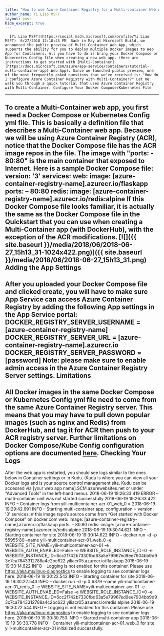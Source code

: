 ```yaml
---
title: "How to use Azure Container Registry for a Multi-container Web App"
author_name: Yi Liao MSFT
layout: post
hide_excerpt: true
---
```

      [Yi Liao MSFT](https://social.msdn.microsoft.com/profile/Yi Liao MSFT)  6/27/2018 12:10:43 PM  Back in May at Microsoft Build, we announced the public preview of Multi-Container Web App, which supports the ability for you to deploy multiple Docker images to Web App for Containers. All you have to do is bring your Docker Compose or Kubernetes Config file when creating a new web app. (Here are instructions to get started with [Multi-Container](https://docs.microsoft.com/azure/app-service/containers/tutorial-multi-container-app) Web App). Since we launched public preview, one of the most frequently asked questions that we've received is: "How do I configure Azure Container Registry with Multi-Container?" Let me walk you through a quick tutorial that uses Azure Container Registry with Multi-Container. Configure Your Docker Compose/Kubernetes File
---------------------------------------------

 To create a Multi-Container web app, you first need a Docker Compose or Kubernetes Config yml file. This is basically a definition file that describes a Multi-Container web app. Because we will be using Azure Container Registry (ACR), notice that the Docker Compose file has the ACR image repos in the file. The image with "ports: - 80:80" is the main container that exposed to Internet. Here is a sample Docker Compose file: version: '3' services: web: image: [azure-container-registry-name].azurecr.io/flaskapp ports: – 80:80 redis: image: [azure-container-registry-name].azurecr.io/redis:alpine If this Docker Compose file looks familiar, it is **actually the same as the Docker Compose file in the Quickstart** that you can use when creating a Multi-Container app (with DockerHub), with the exception of the ACR modifications. [![]({{ site.baseurl }}/media/2018/06/2018-06-27_15h13_31-1024x422.png)]({{ site.baseurl }}/media/2018/06/2018-06-27_15h13_31.png) Adding the App Settings
-----------------------

 After you uploaded your Docker Compose file and clicked create, you will have to make sure App Service can access Azure Container Registry by adding the following App settings in the App Service portal:  DOCKER\_REGISTRY\_SERVER\_USERNAME = [azure-container-registry-name] DOCKER\_REGISTRY\_SERVER\_URL = [azure-container-registry-name].azurecr.io DOCKER\_REGISTRY\_SERVER\_PASSWORD = [password] **Note:** please make sure to enable admin access in the Azure Container Registry Server settings. Limitations
-----------

 All Docker images in the same Docker Compose or Kubernetes Config yml file **need to come from the same Azure Container Registry** **server**. This means that you may have to pull down popular images (such as nginx and Redis) from DockerHub, and tag it for ACR then push to your ACR registry server. Further limitations on Docker Compose/Kube Config configuration options are documented [here](https://docs.microsoft.com/en-us/azure/app-service/containers/tutorial-multi-container-app#create-a-docker-compose-app). Checking Your Logs
------------------

 After the web app is restarted, you should see logs similar to the ones below in Container settings or in Kudu. (Kudu is where you can view all your Docker logs and is your source control management site. Kudu can be accessed via [your web app name].SCM.azurewebsites.net or under "Advanced Tools" in the left-hand menu). 2018-06-19 19:26:33.419 ERROR – multi-container unit was not started successfully 2018-06-19 19:26:33.422 INFO – Container logs from yili-multicontainer-acr-01\_web\_0 = 2018-06-19 19:29:42.691 INFO – Starting multi-container app, configuration = version: '3' services: # this image repo’s source come from “Get started with Docker Compose” on docker.com web: image: [azure-container-registry-name].azurecr.io/flaskapp ports: – 80:80 redis: image: [azure-container-registry-name].azurecr.io/redis:alpine 2018-06-19 19:30:14.621 INFO – Starting container for site 2018-06-19 19:30:14.622 INFO – docker run -d -p 55955:80 –name yili-multicontainer-acr-01\_web\_0 -e WEBSITE\_SITE\_NAME=yili-multicontainer-acr-01 -e WEBSITE\_AUTH\_ENABLED=False -e WEBSITE\_ROLE\_INSTANCE\_ID=0 -e WEBSITE\_INSTANCE\_ID=6cc2f742b7330fbd63a5e79967ed9ee7904bb9d93c7ca7843312788a4c2bc622 yiliacr05.azurecr.io/flaskapp 2018-06-19 19:30:14.622 INFO – Logging is not enabled for this container. Please use <https://aka.ms/linux-diagnostics> to enable logging to see container logs here. 2018-06-19 19:30:22.542 INFO – Starting container for site 2018-06-19 19:30:22.543 INFO – docker run -d -p 0:6379 –name yili-multicontainer-acr-01\_redis\_0 -e WEBSITE\_SITE\_NAME=yili-multicontainer-acr-01 -e WEBSITE\_AUTH\_ENABLED=False -e WEBSITE\_ROLE\_INSTANCE\_ID=0 -e WEBSITE\_INSTANCE\_ID=6cc2f742b7330fbd63a5e79967ed9ee7904bb9d93c7ca7843312788a4c2bc622 yiliacr05.azurecr.io/redis:alpine 2018-06-19 19:30:22.544 INFO – Logging is not enabled for this container. Please use <https://aka.ms/linux-diagnostics> to enable logging to see container logs here. 2018-06-19 19:30:30.750 INFO – Started multi-container app 2018-06-19 19:30:30.778 INFO – Container yili-multicontainer-acr-01\_web\_0 for site yili-multicontainer-acr-01 initialized successfully.     